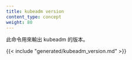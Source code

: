 ```yaml
---
title: kubeadm version
content_type: concept
weight: 80
---
```


<!--
reviewers:
- luxas
- jbeda
title: kubeadm version
content_type: concept
weight: 80
-->

<!-- overview -->
<!--
This command prints the version of kubeadm.
-->
此命令用來輸出 kubeadm 的版本。

<!-- body -->
{{< include "generated/kubeadm_version.md" >}}

